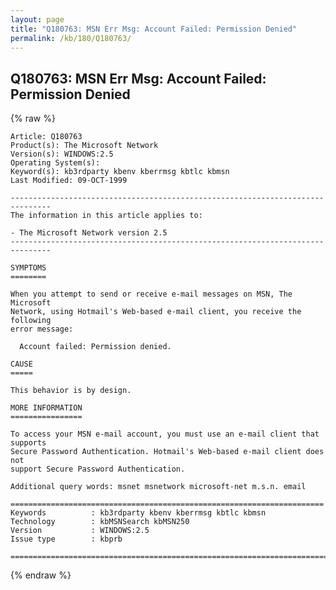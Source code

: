 ```yaml
---
layout: page
title: "Q180763: MSN Err Msg: Account Failed: Permission Denied"
permalink: /kb/180/Q180763/
---
```


## Q180763: MSN Err Msg: Account Failed: Permission Denied

{% raw %}

	Article: Q180763
	Product(s): The Microsoft Network
	Version(s): WINDOWS:2.5
	Operating System(s): 
	Keyword(s): kb3rdparty kbenv kberrmsg kbtlc kbmsn
	Last Modified: 09-OCT-1999
	
	-------------------------------------------------------------------------------
	The information in this article applies to:
	
	- The Microsoft Network version 2.5 
	-------------------------------------------------------------------------------
	
	SYMPTOMS
	========
	
	When you attempt to send or receive e-mail messages on MSN, The Microsoft
	Network, using Hotmail's Web-based e-mail client, you receive the following
	error message:
	
	  Account failed: Permission denied.
	
	CAUSE
	=====
	
	This behavior is by design.
	
	MORE INFORMATION
	================
	
	To access your MSN e-mail account, you must use an e-mail client that supports
	Secure Password Authentication. Hotmail's Web-based e-mail client does not
	support Secure Password Authentication.
	
	Additional query words: msnet msnetwork microsoft-net m.s.n. email
	
	======================================================================
	Keywords          : kb3rdparty kbenv kberrmsg kbtlc kbmsn 
	Technology        : kbMSNSearch kbMSN250
	Version           : WINDOWS:2.5
	Issue type        : kbprb
	
	=============================================================================
	

{% endraw %}
